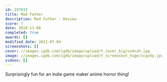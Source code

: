 ```yaml
---
id: 197833
title: Mad Father
description: Mad Father - Review
score: 7
date: 2018-11-08
completed: true
awards: []
modified_date: 2022-07-04
screenshots: []
cover: //images.igdb.com/igdb/image/upload/t_cover_big/co4nzh.jpg
image: //images.igdb.com/igdb/image/upload/t_screenshot_huge/scgo5p.jpg
videos: []
---
```

Surprisingly fun for an indie game maker anime horror thing!